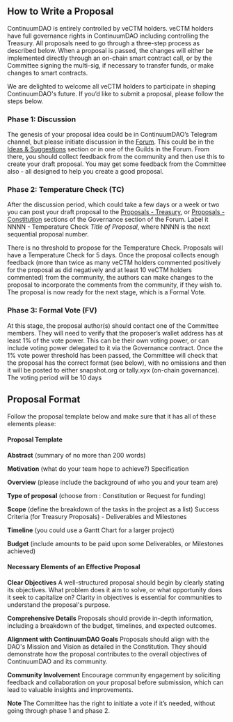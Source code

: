 
## How to Write a Proposal

ContinuumDAO is entirely controlled by veCTM holders. veCTM holders have full governance rights in ContinuumDAO including controlling the Treasury. All proposals need to go through a three-step process as described below. When a proposal is passed, the changes will either be implemented directly through an on-chain smart contract call, or by the Committee signing the multi-sig, if necessary to transfer funds, or make changes to smart contracts.


We are delighted to welcome all veCTM holders to participate in shaping ContinuumDAO's future. If you’d like to submit a proposal, please follow the steps below.


### Phase 1: Discussion

The genesis of your proposal idea could be in ContinuumDAO’s Telegram channel, but please initiate discussion in the [Forum](https://forum.continuumdao.org/). This could be in the [Ideas & Suggestions](https://forum.continuumdao.org/category/2/ideas-suggestions) section or in one of the Guilds in the Forum. From there, you should collect feedback from the community and then use this to create your draft proposal. You may get some feedback from the Committee also - all designed to help you create a good proposal. 

### Phase 2: Temperature Check (TC)

After the discussion period, which could take a few days or a week or two you can post your draft proposal to the [Proposals - Treasury](https://forum.continuumdao.org/category/7/proposals-treasury), or [Proposals - Constitution](https://forum.continuumdao.org/category/6/proposals-constitution) sections of the Governance section of the Forum. Label it NNNN - Temperature Check *Title of Proposal*, where NNNN is the next sequential proposal number.

There is no threshold to propose for the Temperature Check. Proposals will have a Temperature Check for 5 days. Once the proposal collects enough feedback (more than twice as many veCTM holders commented positively for the proposal as did negatively and at least 10 veCTM holders commented) from the community, the authors can make changes to the proposal to incorporate the comments from the community, if they wish to. The proposal is now ready for the next stage, which is a Formal Vote.

### Phase 3: Formal Vote (FV)

At this stage, the proposal author(s) should contact one of the Committee members. They will need to verify that the proposer’s wallet address has at least 1% of the vote power. This can be their own voting power, or can include voting power delegated to it via the Governance contract.
Once the 1% vote power threshold has been passed, the Committee will check that the proposal has the correct format (see below), with no omissions and then it will be posted to either snapshot.org or tally.xyx (on-chain governance). The voting period will be 10 days


## Proposal Format

Follow the proposal template below and make sure that it has all of these elements please:

#### Proposal Template

**Abstract** (summary of no more than 200 words)

**Motivation** (what do your team hope to achieve?)
Specification

**Overview** (please include the background of who you and your team are)

**Type of proposal** (choose from : Constitution or Request for funding)

**Scope** (define the breakdown of the tasks in the project as a list)
Success Criteria (for Treasury Proposals) - Deliverables and Milestones

**Timeline** (you could use a Gantt Chart for a larger project)

**Budget** (include amounts to be paid upon some Deliverables, or Milestones achieved)


#### Necessary Elements of an Effective Proposal

**Clear Objectives**
A well-structured proposal should begin by clearly stating its objectives. What problem does it aim to solve, or what opportunity does it seek to capitalize on? Clarity in objectives is essential for communities to understand the proposal's purpose.

**Comprehensive Details**
Proposals should provide in-depth information, including a breakdown of the budget, timelines, and expected outcomes.

**Alignment with ContinuumDAO Goals**
Proposals should align with the DAO's Mission and Vision as detailed in the Constitution. They should demonstrate how the proposal contributes to the overall objectives of ContinuumDAO and its community.

**Community Involvement**
Encourage community engagement by soliciting feedback and collaboration on your proposal before submission, which can lead to valuable insights and improvements.



**Note** 
The Committee has the right to initiate a vote if it’s needed, without going through phase 1 and phase 2.